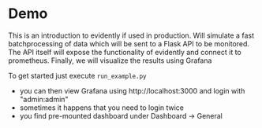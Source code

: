 # Demo

This is an introduction to evidently if used in production.
Will simulate a fast batchprocessing of data which will be sent to a Flask API to be monitored.
The API itself will expose the functionality of evidently and connect it to prometheus.
Finally, we will visualize the results using Grafana

To get started just execute `run_example.py`

- you can then view Grafana using http://localhost:3000 and login with "admin:admin"
- sometimes it happens that you need to login twice
- you find pre-mounted dashboard under Dashboard -> General